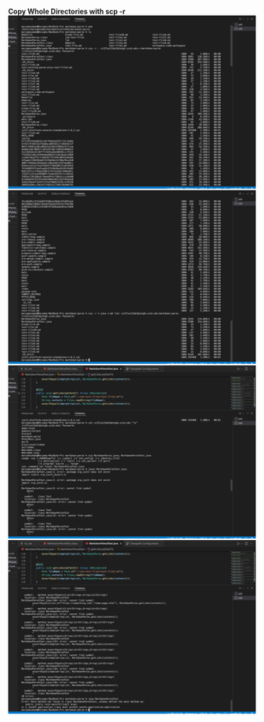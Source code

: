 **Copy Whole Directories with scp -r**
![Image](md.png) 
![Image](md2.png)
![Image](md3.png)
![Image](md4.png)

